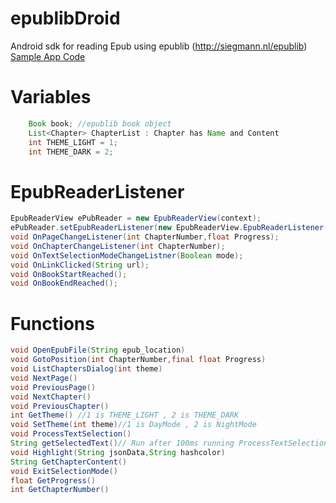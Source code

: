 # epublibDroid
Android sdk for reading Epub using epublib (http://siegmann.nl/epublib)
[Sample App Code](https://github.com/AvinashSKaranth/epublibDroid/blob/master/app/src/main/java/in/nashapp/epublibdemo/ReaderActivity.java)

# Variables
```java
    Book book; //epublib book object
    List<Chapter> ChapterList : Chapter has Name and Content
    int THEME_LIGHT = 1;
    int THEME_DARK = 2;
```

# EpubReaderListener
```java
EpubReaderView ePubReader = new EpubReaderView(context);
ePubReader.setEpubReaderListener(new EpubReaderView.EpubReaderListener() {...}
void OnPageChangeListener(int ChapterNumber,float Progress);
void OnChapterChangeListener(int ChapterNumber);
void OnTextSelectionModeChangeListner(Boolean mode);
void OnLinkClicked(String url);
void OnBookStartReached();
void OnBookEndReached();
```

# Functions
```java
void OpenEpubFile(String epub_location)
void GotoPosition(int ChapterNumber,final float Progress)
void ListChaptersDialog(int theme)
void NextPage()
void PreviousPage()
void NextChapter()
void PreviousChapter()
int GetTheme() //1 is THEME_LIGHT , 2 is THEME_DARK 
void SetTheme(int theme)//1 is DayMode , 2 is NightMode
void ProcessTextSelection()
String getSelectedText()// Run after 100ms running ProcessTextSelection()
void Highlight(String jsonData,String hashcolor)
String GetChapterContent()
void ExitSelectionMode()
float GetProgress()
int GetChapterNumber()
```
